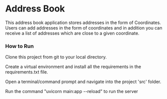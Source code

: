 # Address Book

This address book application stores addresses in the form of Coordinates.
Users can add addresses in the form of coordinates and in addition you can receive a list of addresses which are close to a given coordinate.

<h3> How to Run </h3>

Clone this project from git to your local directory.

Create a virtual environment and install all the requirements in the requirements.txt file.

Open a terminal/command prompt and navigate into the project 'src' folder.

Run the command "uvicorn main:app --reload" to run the server

